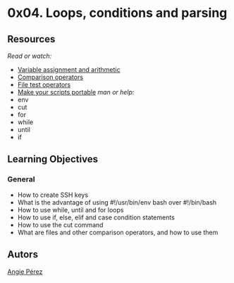 # 0x04. Loops, conditions and parsing #
## Resources ##
*Read or watch:*
* [Variable assignment and arithmetic](https://tldp.org/LDP/abs/html/ops.html)
* [Comparison operators](https://tldp.org/LDP/abs/html/comparison-ops.html)
* [File test operators](https://tldp.org/LDP/abs/html/fto.html)
* [Make your scripts portable](https://www.cyberciti.biz/tips/finding-bash-perl-python-portably-using-env.html)
*man or help:*
* env
* cut
* for
* while
* until
* if
## Learning Objectives ##
### General ###
* How to create SSH keys
* What is the advantage of using #!/usr/bin/env bash over #!/bin/bash
* How to use while, until and for loops
* How to use if, else, elif and case condition statements
* How to use the cut command
* What are files and other comparison operators, and how to use them
## Autors ##
[Angie Pérez](https://twitter.com/xiommyperez)
